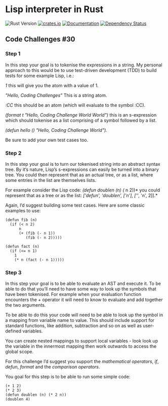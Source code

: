 # Lisp interpreter in Rust

![Rust Version][rustc-image]
[![crates.io][crate-image]][crate-link]
[![Documentation][docs-image]][docs-link]
[![Dependency Status][deps-image]][deps-link]

## Code Challenges #30 

### Step 1

In this step your goal is to tokenise the expressions in a string. My personal approach to this would be to use test-driven development (TDD) to build tests for some example Lisp, i.e.:

*1* this will give you the atom with a value of 1.

*"Hello, Coding Challenges”* This is a string atom.

*:CC* this should be an atom (which will evaluate to the symbol :CC).

*(format t "Hello, Coding Challenge World World")* this is an s-expression which should tokenise as a list comprising of a symbol followed by a list.

*(defun hello () "Hello, Coding Challenge World").*

Be sure to add your own test cases too.

### Step 2
In this step your goal is to turn our tokenised string into an abstract syntax tree. By it’s nature, Lisp’s s-expressions can easily be turned into a binary tree. You could then represent that as an actual tree, or as a list, where some entries in the list are themselves lists.

For example consider the Lisp code: 
*(defun doublen (n) (* n 2))* you could represent that as a tree or as the list: *['defun', 'doublen', ['n'], ['*', 'n', 2]].*

Again, I’d suggest building some test cases. Here are some classic examples to use:

```
(defun fib (n)
  (if (< n 2)
      n
      (+ (fib (- n 1))
         (fib (- n 2)))))

(defun fact (n) 
  (if (<= n 1) 
    1 
    (* n (fact (- n 1)))))
```
### Step 3
In this step your goal is to be able to evaluate an AST and execute it. To be able to do that you’ll need to have some way to look up the symbols that have been tokenised. For example when your evaluation function encounters the *+* operator it will need to know to evaluate and add together the two arguments.

To be able to do this your code will need to be able to look up the symbol in a mapping from variable name to value. This should include support for standard functions, like addition, subtraction and so on as well as user-defined variables.

You can create nested mappings to support local variables - look look up the variable in the innermost mapping then work outwards to access the global scope.

For this challenge I’d suggest you support the *mathematical operators*, *if*, *defun*, *format* and the *comparison operators*.

You goal for this step is to be able to run some simple code:

```
(+ 1 2)
(* 2 3)
(defun doublen (n) (* 2 n))
(doublen 4)
```

[//]: # (badges)

[rustc-image]: https://img.shields.io/badge/rustc-1.60+-blue.svg
[crate-image]: https://img.shields.io/crates/v/{{project-name}}.svg
[crate-link]: https://crates.io/crates/{{project-name}}
[docs-image]: https://docs.rs/{{project-name}}/badge.svg
[docs-link]: https://docs.rs/{{project-name}}
[deps-image]: https://deps.rs/repo/github/palutz/lisp_interpreter_rs/status.svg
[deps-link]: https://deps.rs/repo/github/palutz/lisp_interpreter_rs

